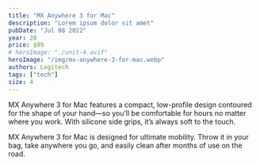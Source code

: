 ```yaml
---
title: "MX Anywhere 3 for Mac"
description: "Lorem ipsum dolor sit amet"
pubDate: "Jul 08 2022"
year: 20
price: $99
# heroImage: "./unit-4.avif"
heroImage: "/img/mx-anywhere-3-for-mac.webp"
authors: Logitech
tags: ["tech"]
size: 4
---
```


MX Anywhere 3 for Mac features a compact, low-profile design contoured for the shape of your hand—so you’ll be comfortable for hours no matter where you work. With silicone side grips, it’s always soft to the touch.

MX Anywhere 3 for Mac is designed for ultimate mobility. Throw it in your bag, take anywhere you go, and easily clean after months of use on the road.
